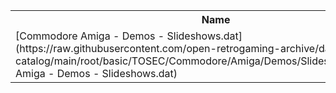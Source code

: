 <table>
<tr><th>Name</th><th>Size</th></tr>
<tr><td>
[Commodore Amiga - Demos - Slideshows.dat](https://raw.githubusercontent.com/open-retrogaming-archive/dat-catalog/main/root/basic/TOSEC/Commodore/Amiga/Demos/Slideshows/Commodore Amiga - Demos - Slideshows.dat)
</td><td>667810</td></tr>
</table>
